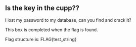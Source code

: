 ## Is the key in the cupp??
I lost my password to my database, can you find and crack it? 

This box is completed when the flag is found. 

Flag  structure is: FLAG{test_string}

